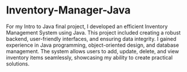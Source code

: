 # Inventory-Manager-Java
For my Intro to Java final project, I developed an efficient Inventory Management System using Java. This project included creating a robust backend, user-friendly interfaces, and ensuring data integrity. I gained experience in Java programming, object-oriented design, and database management. The system allows users to add, update, delete, and view inventory items seamlessly, showcasing my ability to create practical solutions.
